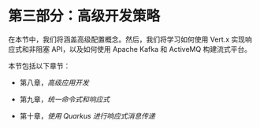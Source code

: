 # 第三部分：高级开发策略

在本节中，我们将涵盖高级配置概念。然后，我们将学习如何使用 Vert.x 实现响应式和非阻塞 API，以及如何使用 Apache Kafka 和 ActiveMQ 构建流式平台。

本节包括以下章节：

+   第八章，*高级应用开发*

+   第九章，*统一命令式和响应式*

+   第十章，*使用 Quarkus 进行响应式消息传递*
